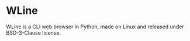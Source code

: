 # WLine
WLine is a CLI web browser in Python, made on Linux and released under BSD-3-Clause license.
